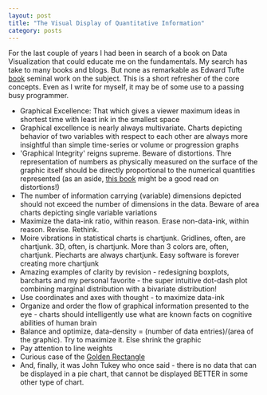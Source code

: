 ```yaml
---
layout: post
title: "The Visual Display of Quantitative Information"
category: posts
---
```


For the last couple of years I had been in search of a book on Data Visualization that could educate me on the fundamentals. My search has take to many books and blogs. But none as remarkable as Edward Tufte [book](http://www.amazon.com/The-Visual-Display-Quantitative-Information/dp/0961392142) seminal work on the subject. This is a short refresher of the core concepts. Even as I write for myself, it may be of some use to a passing busy programmer.

* Graphical Excellence: That which gives a viewer maximum ideas in shortest time with least ink in the smallest space
* Graphical excellence is nearly always multivariate. Charts depicting behavior of two variables with respect to each other are always more insightful than simple time-series or volume or progression graphs
* 'Graphical Integrity' reigns supreme. Beware of distortions. Thre representation of numbers as physically measured on the surface of the graphic itself should be directly proportional to the numerical quantities represented (as an aside, [this book](http://www.amazon.com/How-Lie-Statistics-Darrell-Huff/dp/0393310728) might be a good read on distortions!)
* The number of information carrying (variable) dimensions depicted should not exceed the number of dimensions in the data. Beware of area charts depicting single variable variations 
* Maximize the data-ink ratio, within reason. Erase non-data-ink, within reason. Revise. Rethink.
* Moire vibrations in statistical charts is chartjunk. Gridlines, often, are chartjunk. 3D, often, is chartjunk. More than 3 colors are, often, chartjunk. Piecharts are always chartjunk. Easy software is forever creating more chartjunk
* Amazing examples of clarity by revision -  redesigning boxplots, barcharts and my personal favorite - the super intuitive dot-dash plot combining marginal distribution with a bivariate distribution!
* Use coordinates and axes with thought - to maximize data-ink
* Organize and order the flow of graphical information presented to the eye - charts should intelligently use what are known facts on cognitive abilities of human brain
* Balance and optimize, data-density = (number of data entries)/(area of the graphic). Try to maximize it. Else shrink the graphic
* Pay attention to line weights
* Curious case of the [Golden Rectangle](http://en.wikipedia.org/wiki/Golden_rectangle)
* And, finally, it was John Tukey who once said - there is no data that can be displayed in a pie chart, that cannot be displayed BETTER in some other type of chart.
